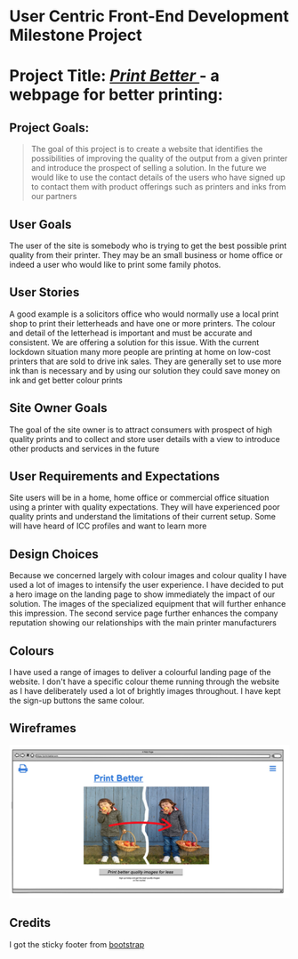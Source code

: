 # **User Centric Front-End Development Milestone Project**

# Project Title:  *[Print Better  ](https://github.com/marks530/first_milestone)* - a webpage for better printing:

## Project Goals:

>The goal of this project is to create a website that identifies the possibilities of improving the quality of the output from a given printer and introduce the prospect of selling a solution. In the future we would like to use the contact details of the users who have signed up to contact them with product offerings such as printers and inks from our partners 

## User Goals
The user of the site is somebody who is trying to get the best possible print quality from their printer. They may be an small business or home office or indeed a user who would like to print some family photos.

## User Stories
A good example is a solicitors office who would normally use a local print shop to print their letterheads and have one or more printers. The colour and detail of the letterhead is important and must be accurate and consistent. We are offering a solution for this issue.
With the current lockdown situation many more people are printing at home on low-cost printers that are sold to drive ink sales. They are generally set to use more ink than is necessary and by using our solution they could save money on ink and get better colour prints

## Site Owner Goals
The goal of the site owner is to attract consumers with prospect of high quality prints and to collect and store user details with a view to introduce other products and services in the future

## User Requirements and Expectations
Site users will be in a home, home office or commercial office situation using a printer with quality expectations. They will have experienced poor quality prints and understand the limitations of their current setup. Some will have heard of ICC profiles and want to learn more 

## Design Choices
Because we concerned largely with colour images and colour quality I have used a lot of images to intensify the user experience. I have decided to put a hero image on the landing page to show immediately the impact of our solution. The images of the specialized equipment that will further enhance this impression. The second service page further enhances the company reputation showing our relationships with the main printer manufacturers 

## Colours
I have used a range of images to deliver a colourful landing page of the website. I don't have a specific colour theme running through the website as I have deliberately used a lot of brightly images throughout. I have kept the sign-up buttons the same colour. 

## Wireframes 

![Wireframe home page index.html ](https://github.com/marks530/first_milestone/blob/main/images/wireframe_1.jpeg "Wireframe Home Page ")

## Credits

I got the sticky footer from  [bootstrap](https://getbootstrap.com/docs/5.0/examples/sticky-footer/)